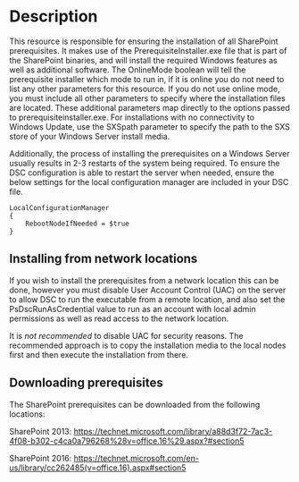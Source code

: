 # Description

This resource is responsible for ensuring the installation of all SharePoint
prerequisites. It makes use of the PrerequisiteInstaller.exe file that is part
of the SharePoint binaries, and will install the required Windows features as
well as additional software. The OnlineMode boolean will tell the prerequisite
installer which mode to run in, if it is online you do not need to list any
other parameters for this resource. If you do not use online mode, you must
include all other parameters to specify where the installation files are
located. These additional parameters map directly to the options passed to
prerequisiteinstaller.exe. For installations with no connectivity to Windows
Update, use the SXSpath parameter to specify the path to the SXS store of your
Windows Server install media.

Additionally, the process of installing the prerequisites on a Windows Server
usually results in 2-3 restarts of the system being required. To ensure the
DSC configuration is able to restart the server when needed, ensure the below
settings for the local configuration manager are included in your DSC file.

    LocalConfigurationManager
    {
        RebootNodeIfNeeded = $true
    }

## Installing from network locations

If you wish to install the prerequisites from a network location this can
be done, however you must disable User Account Control (UAC) on the server
to allow DSC to run the executable from a remote location, and also set
the PsDscRunAsCredential value to run as an account with local admin
permissions as well as read access to the network location.

It is *not recommended* to disable UAC for security reasons. The recommended
approach is to copy the installation media to the local nodes first and
then execute the installation from there.

## Downloading prerequisites

The SharePoint prerequisites can be downloaded from the following locations:

SharePoint 2013:
https://technet.microsoft.com/library/a88d3f72-7ac3-4f08-b302-c4ca0a796268%28v=office.16%29.aspx?#section5

SharePoint 2016:
https://technet.microsoft.com/en-us/library/cc262485(v=office.16).aspx#section5
